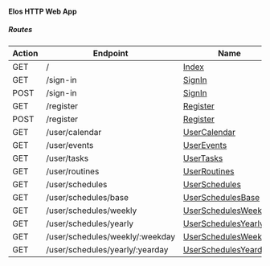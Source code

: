 #### Elos HTTP Web App

##### Routes
| Action      | Endpoint                          | Name                                                                      | Access                          |
| ----------- | --------------------------------- | ------------------------------------------------------------------------- | ------------------------------- |
| GET         | /                                 | [Index](/routes/index.md)                                                 | Open                            |
| GET         | /sign-in                          | [SignIn](/routes/sign-in.md#get)                                          | Open                            |
| POST        | /sign-in                          | [SignIn](/routes/sign-in.md#post)                                         | Open                            |
| GET         | /register                         | [Register](/routes/register.md#get)                                       | Open                            |
| POST        | /register                         | [Register](/routes/register.md#post)                                      | Open                            |
| GET         | /user/calendar                    | [UserCalendar](/routes/user/calendar.md)                                  | User                            |
| GET         | /user/events                      | [UserEvents](/routes/user/events.md)                                      | User                            |
| GET         | /user/tasks                       | [UserTasks](/routes/user/tasks.md)                                        | User                            |
| GET         | /user/routines                    | [UserRoutines](/routes/user/routines.md)                                  | User                            |
| GET         | /user/schedules                   | [UserSchedules](/routes/user/schedules.md)                                | User                            |
| GET         | /user/schedules/base              | [UserSchedulesBase](/routes/user/schedules/base.md)                       | User                            |
| GET         | /user/schedules/weekly            | [UserSchedulesWeekly](/routes/user/schedules/weekly.md)                   | User                            |
| GET         | /user/schedules/yearly            | [UserSchedulesYearly](/routes/user/schedules/yearly.md)                   | User                            |
| GET         | /user/schedules/weekly/:weekday   | [UserSchedulesWeekday](/routes/user/schedules/weekday.md)                 | User                            |
| GET         | /user/schedules/yearly/:yearday   | [UserSchedulesYearday](/routes/user/schedules/yearday.md)                 | User                            |
